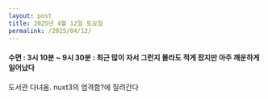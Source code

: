```yaml
---
layout: post
title: 2025년 4월 12일 토요일
permalink: /2025/04/12/
---
```

#### 수면 : 3시 10분 ~ 9시 30분 : 최근 많이 자서 그런지 몰라도 적게 잤지만 아주 깨운하게 일어났다<br/>
도서관 다녀옴. nuxt3의 엄격함?에 질려간다